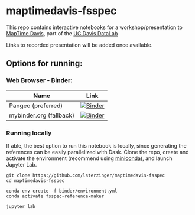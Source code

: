 # maptimedavis-fsspec
This repo contains interactive notebooks for a workshop/presentation to [MapTime Davis](https://datalab.ucdavis.edu/spatial-sciences/), part of the [UC Davis DataLab](https://datalab.ucdavis.edu/about/)

Links to recorded presentation will be added once available.


## Options for running:

### Web Browser - Binder:
| Name | Link |
|------|------|
| Pangeo (preferred) | [![Binder](https://mybinder.org/badge_logo.svg)](https://binder.pangeo.io/v2/gh/lsterzinger/maptimedavis-fsspec/main) |
| mybinder.org (fallback) | [![Binder](https://mybinder.org/badge_logo.svg)](https://mybinder.org/v2/gh/lsterzinger/maptimedavis-fsspec/main)|

### Running locally
If able, the best option to run this notebook is locally, since generating the references can be easily parallelized with Dask. Clone the repo, create and activate the environment (recommend using [miniconda](https://docs.conda.io/en/latest/miniconda.html)), and launch Jupyter Lab. 

```
git clone https://github.com/lsterzinger/maptimedavis-fsspec
cd maptimedavis-fsspec

conda env create -f binder/environment.yml
conda activate fsspec-reference-maker

jupyter lab
```


